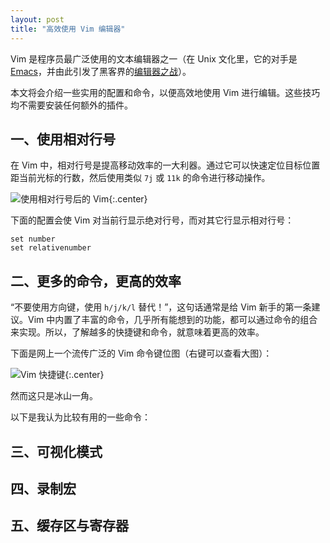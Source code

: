 ```yaml
---
layout: post
title: "高效使用 Vim 编辑器"
---
```


<style>
  .post table th:first-child {
    width: 100px;
  }
</style>


Vim 是程序员最广泛使用的文本编辑器之一（在 Unix 文化里，它的对手是 [Emacs](https://zh.wikipedia.org/wiki/Emacs)，并由此引发了黑客界的[编辑器之战](https://zh.wikipedia.org/wiki/编辑器之战)）。

本文将会介绍一些实用的配置和命令，以便高效地使用 Vim 进行编辑。这些技巧均不需要安装任何额外的插件。

## 一、使用相对行号

在 Vim 中，相对行号是提高移动效率的一大利器。通过它可以快速定位目标位置距当前光标的行数，然后使用类似 `7j` 或 `11k` 的命令进行移动操作。

![使用相对行号后的 Vim](https://infp.github.io/blogimages/vimrc.png){:.center}

下面的配置会使 Vim 对当前行显示绝对行号，而对其它行显示相对行号：

```vim
set number
set relativenumber
```

## 二、更多的命令，更高的效率

“不要使用方向键，使用 `h/j/k/l` 替代！”，这句话通常是给 Vim 新手的第一条建议。Vim 中内置了丰富的命令，几乎所有能想到的功能，都可以通过命令的组合来实现。所以，了解越多的快捷键和命令，就意味着更高的效率。


下面是网上一个流传广泛的 Vim 命令键位图（右键可以查看大图）：

![Vim 快捷键](https://infp.github.io/blogimages/vim-classic.gif){:.center}

然而这只是冰山一角。

以下是我认为比较有用的一些命令：


## 三、可视化模式


## 四、录制宏


## 五、缓存区与寄存器
